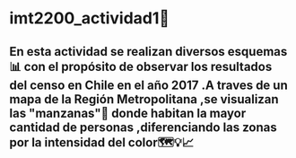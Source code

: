 # imt2200_actividad1👥
## En esta actividad se realizan diversos esquemas📊 con el propósito de observar los resultados del censo en Chile en el año 2017 .A traves de un mapa de la Región Metropolitana ,se visualizan las "manzanas"🍎  donde habitan la mayor cantidad de personas ,diferenciando las zonas  por la intensidad del color🗺️💡📈

